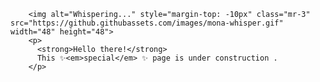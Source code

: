 <div data-view-component="true" class="js-personal flash my-3 d-flex clearfix">
  
        <img alt="Whispering..." style="margin-top: -10px" class="mr-3" src="https://github.githubassets.com/images/mona-whisper.gif" width="48" height="48">
        <p>
          <strong>Hello there!</strong>
          This ✨<em>special</em> ✨ page is under construction .
        </p>  
</div>
